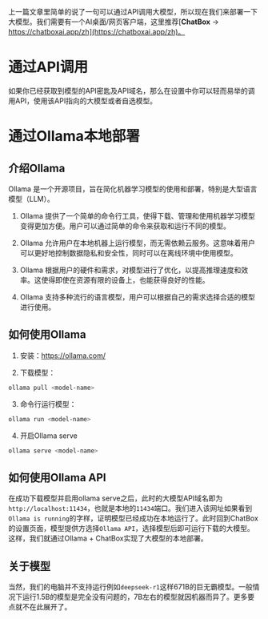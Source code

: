 上一篇文章里简单的说了一句可以通过API调用大模型，所以现在我们来部署一下大模型。我们需要有一个AI桌面/网页客户端，这里推荐[**ChatBox** -> https://chatboxai.app/zh](https://chatboxai.app/zh)。

# 通过API调用

如果你已经获取到模型的API密匙及API域名，那么在设置中你可以轻而易举的调用API，使用该API指向的大模型或者自选模型。

# 通过Ollama本地部署

## 介绍Ollama
Ollama 是一个开源项目，旨在简化机器学习模型的使用和部署，特别是大型语言模型（LLM）。

1. Ollama 提供了一个简单的命令行工具，使得下载、管理和使用机器学习模型变得更加方便。用户可以通过简单的命令来获取和运行不同的模型。

2. Ollama 允许用户在本地机器上运行模型，而无需依赖云服务。这意味着用户可以更好地控制数据隐私和安全性，同时可以在离线环境中使用模型。

3. Ollama 根据用户的硬件和需求，对模型进行了优化，以提高推理速度和效率。这使得即使在资源有限的设备上，也能获得良好的性能。

4. Ollama 支持多种流行的语言模型，用户可以根据自己的需求选择合适的模型进行使用。

## 如何使用Ollama
1. 安装：https://ollama.com/

2. 下载模型：

```BASH
ollama pull <model-name>
```
3. 命令行运行模型：

```BASH
ollama run <model-name>
```
4. 开启Ollama serve

```Bash
ollama serve <model-name>
```

## 如何使用Ollama API
在成功下载模型并启用ollama serve之后，此时的大模型API域名即为`http://localhost:11434`，也就是本地的`11434`端口。我们进入该网址如果看到`Ollama is running`的字样，证明模型已经成功在本地运行了。此时回到ChatBox的设置页面，模型提供方选择`Ollama API`，选择模型后即可运行下载的大模型。这样，我们就通过Ollama + ChatBox实现了大模型的本地部署。

## 关于模型
当然，我们的电脑并不支持运行例如`deepseek-r1`这样671B的巨无霸模型。一般情况下运行1.5B的模型是完全没有问题的，7B左右的模型就因机器而异了。更多要点就不在此展开了。
